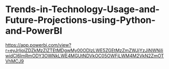 # Trends-in-Technology-Usage-and-Future-Projections-using-Python-and-PowerBI

https://app.powerbi.com/view?r=eyJrIjoiZDZkMzZlZTEtMDgwMy00ODIzLWE5ZGEtMzZmZWJjYzJiNWNjIiwidCI6ImRmODY3OWNkLWE4MGUtNDVkOC05OWFjLWM4M2VkN2ZmOTVhMCJ9
